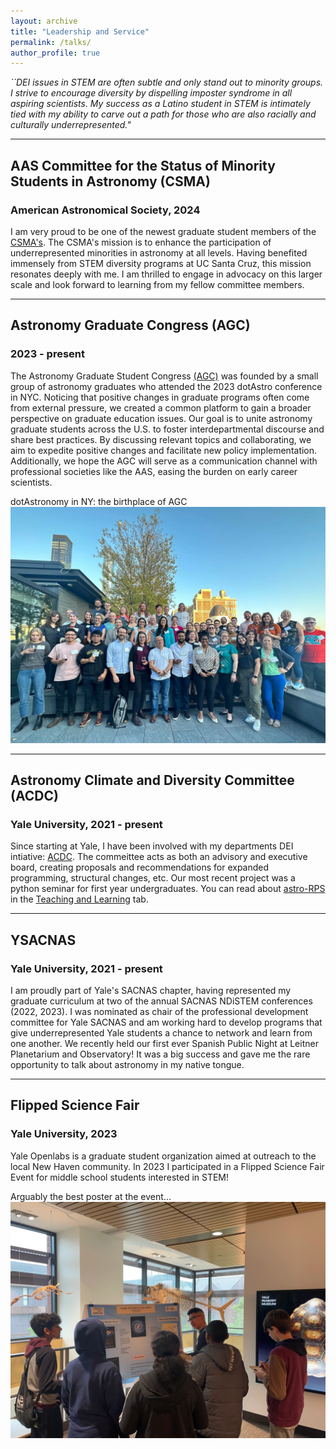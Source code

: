 ```yaml
---
layout: archive
title: "Leadership and Service"
permalink: /talks/
author_profile: true
---
```

*``DEI issues in STEM are often subtle and only stand out to minority groups. I strive to encourage diversity by dispelling imposter syndrome in all aspiring scientists. My success as a Latino student in STEM is intimately tied with my ability to carve out a path for those who are also racially and culturally underrepresented."*

___


## AAS Committee for the Status of Minority Students in Astronomy (CSMA)
### American Astronomical Society, 2024

I am very proud to be one of the newest graduate student members of the [CSMA's](https://aas.org/comms/csma). The CSMA's mission is to enhance the participation of underrepresented minorities in astronomy at all levels. Having benefited immensely from STEM diversity programs at UC Santa Cruz, this mission resonates deeply with me. I am thrilled to engage in advocacy on this larger scale and look forward to learning from my fellow committee members.

___

## Astronomy Graduate Congress (AGC)
### 2023 - present

The Astronomy Graduate Student Congress [(AGC)](https://astro-grad-congress.github.io/about/)  was founded by a small group of astronomy graduates who attended the 2023 dotAstro conference in NYC. Noticing that positive changes in graduate programs often come from external pressure, we created a common platform to gain a broader perspective on graduate education issues. Our goal is to unite astronomy graduate students across the U.S. to foster interdepartmental discourse and share best practices. By discussing relevant topics and collaborating, we aim to expedite positive changes and facilitate new policy implementation. Additionally, we hope the AGC will serve as a communication channel with professional societies like the AAS, easing the burden on early career scientists.

dotAstronomy in NY: the birthplace of AGC
<br/><img src='/images/dotastro.webp' width="600">

___

## Astronomy Climate and Diversity Committee (ACDC)
### Yale University, 2021 - present

Since starting at Yale, I have been involved with my departments DEI intiative: [ACDC](https://campuspress.yale.edu/acdc/). The commeittee acts as both an advisory and executive board, creating proposals and recommendations for expanded programming, structural changes, etc. Our most recent project was a python seminar for first year undergraduates. You can read about [astro-RPS](https://astro-rps.github.io/) in the [Teaching and Learning](teaching.md) tab.

___

## YSACNAS
### Yale University, 2021 - present

I am proudly part of Yale's SACNAS chapter, having represented my graduate curriculum at two of the annual SACNAS NDiSTEM conferences (2022, 2023). I was nominated as chair of the professional development committee for Yale SACNAS and am working hard to develop programs that give underrepresented Yale students a chance to network and learn from one another. We recently held our first ever Spanish Public Night at Leitner Planetarium and Observatory! It was a big success and gave me the rare opportunity to talk about astronomy in my native tongue. 

___

## Flipped Science Fair
### Yale University, 2023

Yale Openlabs is a graduate student organization aimed at outreach to the local New Haven community. In 2023 I participated in a Flipped Science Fair Event for middle school students interested in STEM!

Arguably the best poster at the event...
<br/><img src='/images/flipped.webp' width="600">




